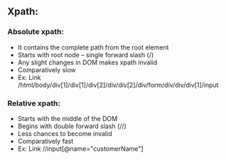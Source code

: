 ## Xpath:

### Absolute xpath:
 - It contains the complete path from the root element 
 - Starts with root node – single forward slash (/)
 - Any slight changes in DOM makes xpath invalid 
 - Comparatively slow
 - Ex: Link /html/body/div[1]/div[1]/div[2]/div/div[2]/div/form/div/div/div[1]/input


### Relative xpath:
- Starts with the middle of the DOM
- Begins with double forward slash (//)
- Less chances to become invalid
- Comparatively fast
- Ex: Link //input[@name="customerName"]
